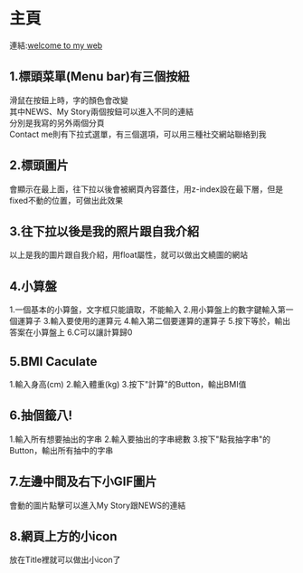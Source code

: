 # 主頁

連結:[welcome to my web](https://a8s287.github.io/wd107b/exercise/FINALEXAM/NEW.htm)

## 1.標頭菜單(Menu bar)有三個按紐
滑鼠在按鈕上時，字的顏色會改變<br>
其中NEWS、My Story兩個按鈕可以進入不同的連結<br>
分別是我寫的另外兩個分頁<br>
Contact me則有下拉式選單，有三個選項，可以用三種社交網站聯絡到我<br>

## 2.標頭圖片
會顯示在最上面，往下拉以後會被網頁內容蓋住，用z-index設在最下層，但是fixed不動的位置，可做出此效果

## 3.往下拉以後是我的照片跟自我介紹
以上是我的圖片跟自我介紹，用float屬性，就可以做出文繞圖的網站

## 4.小算盤
1.一個基本的小算盤，文字框只能讀取，不能輸入
2.用小算盤上的數字鍵輸入第一個運算子
3.輸入要使用的運算元
4.輸入第二個要運算的運算子
5.按下等於，輸出答案在小算盤上
6.C可以讓計算歸0

## 5.BMI Caculate
1.輸入身高(cm)
2.輸入體重(kg)
3.按下"計算"的Button，輸出BMI值

## 6.抽個籤八!
1.輸入所有想要抽出的字串
2.輸入要抽出的字串總數
3.按下"點我抽字串"的Button，輸出所有抽中的字串

## 7.左邊中間及右下小GIF圖片
會動的圖片點擊可以進入My Story跟NEWS的連結

## 8.網頁上方的小icon
放在Title裡就可以做出小icon了

